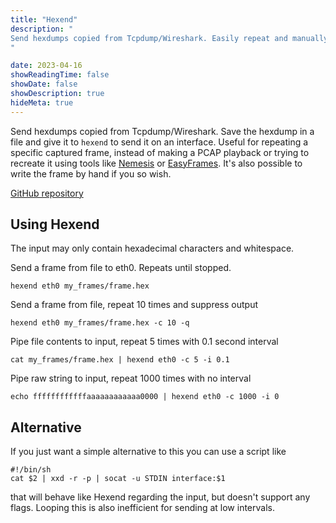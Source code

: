 ```yaml
---
title: "Hexend"
description: "
Send hexdumps copied from Tcpdump/Wireshark. Easily repeat and manually modify useful or problematic frames instead of relying on pcap playback.
"

date: 2023-04-16
showReadingTime: false
showDate: false
showDescription: true
hideMeta: true
---
```


Send hexdumps copied from Tcpdump/Wireshark. Save the hexdump in a file and
give it to `hexend` to send it on an interface. Useful for repeating a specific
captured frame, instead of making a PCAP playback or trying to recreate it
using tools like [Nemesis](https://github.com/libnet/nemesis) or
[EasyFrames](https://github.com/microchip-ung/easyframes). It's also possible
to write the frame by hand if you so wish.


[GitHub repository](https://github.com/cappe987/hexend)


## Using Hexend
The input may only contain hexadecimal characters and whitespace.

Send a frame from file to eth0. Repeats until stopped.

```
hexend eth0 my_frames/frame.hex
```

Send a frame from file, repeat 10 times and suppress output

```
hexend eth0 my_frames/frame.hex -c 10 -q
```

Pipe file contents to input, repeat 5 times with 0.1 second interval

```
cat my_frames/frame.hex | hexend eth0 -c 5 -i 0.1
```

Pipe raw string to input, repeat 1000 times with no interval

```
echo ffffffffffffaaaaaaaaaaaa0000 | hexend eth0 -c 1000 -i 0
```


## Alternative
If you just want a simple alternative to this you can use a script like
```
#!/bin/sh
cat $2 | xxd -r -p | socat -u STDIN interface:$1
```
that will behave like Hexend regarding the input, but doesn't support any
flags. Looping this is also inefficient for sending at low intervals.
